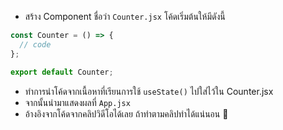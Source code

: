 - สร้าง Component ชื่อว่า `Counter.jsx` โค้ดเริ่มต้นให้มีดังนี้

```jsx
const Counter = () => {
  // code
};

export default Counter;
```

- ทำการนำโค้ดจากเนื้อหาที่เรียนการใช้ `useState()` ไปใส่ไว้ใน Counter.jsx
- จากนั้นนำมาแสดงผลที่ `App.jsx`
- อ้างอิงจากโค้ดจากคลิปวิดีโอได้เลย ถ้าทำตามคลิปทำได้แน่นอน 🥳
